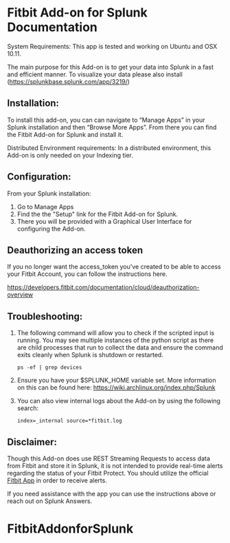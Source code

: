Fitbit Add-on for Splunk Documentation
====================
System Requirements: This app is tested and working on Ubuntu and OSX 10.11. 

The main purpose for this Add-on is to get your data into Splunk in a fast and efficient manner. To visualize your data please also install (https://splunkbase.splunk.com/app/3219/)

Installation:
---------------------
To install this add-on, you can can navigate to “Manage Apps” in your Splunk installation and then “Browse More Apps”. From there you can find the Fitbit Add-on for Splunk and install it. 

Distributed Environment requirements: In a distributed environment, this Add-on is only needed on your Indexing tier. 


Configuration:
---------------------

From your Splunk installation:

1. Go to Manage Apps
2. Find the the "Setup" link for the Fitbit Add-on for Splunk. 
3. There you will be provided with a Graphical User Interface for configuring the Add-on. 



Deauthorizing an access token
---------------------
If you no longer want the access_token you've created to be able to access your Fitbit Account, you can follow the instructions here. 

https://developers.fitbit.com/documentation/cloud/deauthorization-overview


Troubleshooting:
---------------------

1. The following command will allow you to check if the scripted input is running. You may see multiple instances of the python script as there are child processes that run to collect the data and ensure the command exits cleanly when Splunk is shutdown or restarted.
    
    
    ```
    ps -ef | grep devices
    ```


2. Ensure you have your $SPLUNK_HOME variable set. More information on this can be found here: https://wiki.archlinux.org/index.php/Splunk

3. You can also view internal logs about the Add-on by using the following search:

    
    ```
    index=_internal source=*fitbit.log
    ```
    

Disclaimer: 
---------------------

Though this Add-on does use REST Streaming Requests to access data from Fitbit and store it in Splunk, it is not intended to provide real-time alerts regarding the status of your Fitbit Protect. You should utilize the official [Fitbit App](https://fitbit.com/app/) in order to receive alerts.

If you need assistance with the app you can use the instructions above or reach out on Splunk Answers. 
# FitbitAddonforSplunk
